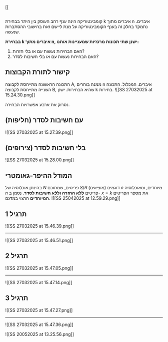 [[
```table-of-contents
```
קומבינטוריקה הינה ענף רחב העוסק בין היתר בבחירת k איברים מתוך n איברים.
נתמקד בחלק זה בענף הקומבינטוריקה על מנת ליישם זאת בחישובי ההסתברות שנעשה.

**בבחירת k איברים מתוך n, ישנן שתי תכונות מרכזיות שמעניינות אותנו:**
1. האם הבחירות נעשות עם או בלי חזרות?
2. האם הבחירות נעשות עם או בלי חשיבות לסדר?
## קישור לתורת הקבוצות
התכונה הראשונה מתייחסת לקבוצה A, ממנה בוחרים n איברים. המכלול.
התכונה השנייה מתייחסת לקבוצה B, שהיא הבחירות. ישנן k בחירות.
![[SS 27032025 at 15.24.30.png]]

נסרוק את ארבע אפשרויות הבחירה.
## עם חשיבות לסדר (חליפות)
![[SS 27032025 at 15.27.39.png]]
## בלי חשיבות לסדר (צירופים)
![[SS 27032025 at 15.28.00.png]]
## המודל ההיפר-גאומטרי
בהינתן אוכלוסיה של $N$ פריטים, שמתוכם $S / R$ מיוחדים, ומאוכלוסיה זו דוגמים (מוציאים) $n$ פריטים **ללא החזרה וללא חשיבות לסדר**.
נסמן ב- $x = k$ את מספר הפריטים **המיוחדים** הרצוי במדגם.
![[SS 25042025 at 12.59.29.png]]

## תרגיל 1
![[SS 27032025 at 15.46.39.png]]
___
![[SS 27032025 at 15.46.51.png]]
## תרגיל 2
![[SS 27032025 at 15.47.05.png]]
___
![[SS 27032025 at 15.47.14.png]]
## תרגיל 3
![[SS 27032025 at 15.47.27.png]]
___
![[SS 27032025 at 15.47.36.png]]


![[SS 20052025 at 13.25.56.png]]